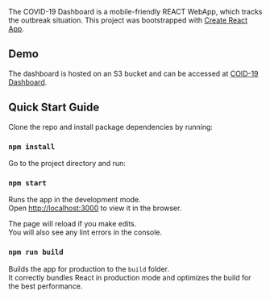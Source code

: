 The COVID-19 Dashboard is a mobile-friendly REACT WebApp, which tracks the outbreak situation. This project was bootstrapped with [Create React App](https://github.com/facebook/create-react-app).

## Demo

The dashboard is hosted on an S3 bucket and can be accessed at [COID-19 Dashboard](https://covid-19-dashboard.s3-us-west-2.amazonaws.com/index.html).

## Quick Start Guide

Clone the repo and install package dependencies by running:

### `npm install`

Go to the project directory and run:

### `npm start`

Runs the app in the development mode.<br />
Open [http://localhost:3000](http://localhost:3000) to view it in the browser.

The page will reload if you make edits.<br />
You will also see any lint errors in the console.

### `npm run build`

Builds the app for production to the `build` folder.<br />
It correctly bundles React in production mode and optimizes the build for the best performance.
